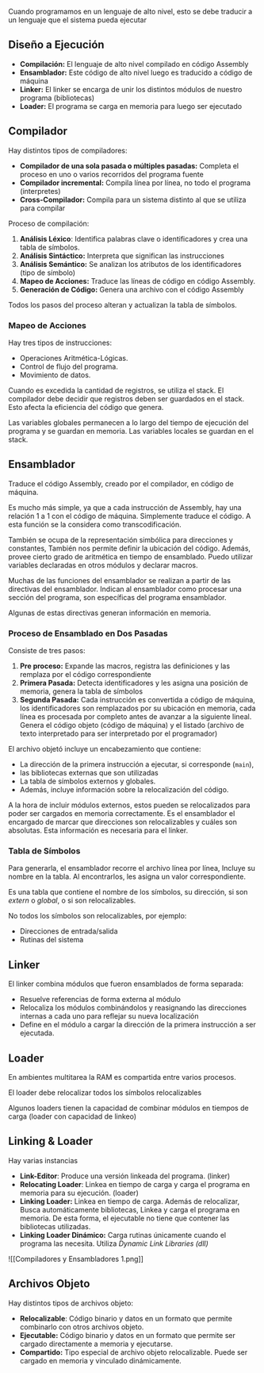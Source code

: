 Cuando programamos en un lenguaje de alto nivel, esto se debe traducir a un lenguaje que el sistema pueda ejecutar

## Diseño a Ejecución

- **Compilación:** El lenguaje de alto nivel compilado en código Assembly
- **Ensamblador:** Este código de alto nivel luego es traducido a código de máquina
- **Linker:** El linker se encarga de unir los distintos módulos de nuestro programa (bibliotecas)
- **Loader:** El programa se carga en memoria para luego ser ejecutado

## Compilador

Hay distintos tipos de compiladores:

- **Compilador de una sola pasada o múltiples pasadas:** Completa el proceso en uno o varios recorridos del programa fuente
- **Compilador incremental:** Compila línea por línea, no todo el programa (interpretes)
- **Cross-Compilador:** Compila para un sistema distinto al que se utiliza para compilar

 Proceso de compilación:

1. **Análisis Léxico**: Identifica palabras clave o identificadores y crea una tabla de símbolos.
2. **Análisis Sintáctico:** Interpreta que significan las instrucciones
3. **Análisis Semántico:** Se analizan los atributos de los identificadores (tipo de símbolo)
4. **Mapeo de Acciones:** Traduce las líneas de código en código Assembly.
5. **Generación de Código:** Genera una archivo con el código Assembly

Todos los pasos del proceso alteran y actualizan la tabla de símbolos.

### Mapeo de Acciones

Hay tres tipos de instrucciones:

- Operaciones Aritmética-Lógicas.
- Control de flujo del programa.
- Movimiento de datos.

Cuando es excedida la cantidad de registros, se utiliza el stack. El compilador debe decidir que registros deben ser guardados en el stack. Esto afecta la eficiencia del código que genera.

Las variables globales permanecen a lo largo del tiempo de ejecución del programa y se guardan en memoria. Las variables locales se guardan en el stack.

## Ensamblador

Traduce el código Assembly, creado por el compilador, en código de máquina.

Es mucho más simple, ya que a cada instrucción de Assembly, hay una relación 1 a 1 con el código de máquina. Simplemente traduce el código. A esta función se la considera como transcodificación.

También se ocupa de la representación simbólica para direcciones y constantes, También nos permite definir la ubicación del código. Además, provee cierto grado de aritmética en tiempo de ensamblado. Puedo utilizar variables declaradas en otros módulos y declarar macros.

Muchas de las funciones del ensamblador se realizan a partir de las directivas del ensamblador. Indican al ensamblador como procesar una sección del programa, son específicas del programa ensamblador.

Algunas de estas directivas generan información en memoria.

### Proceso de Ensamblado en Dos Pasadas

Consiste de tres pasos:

1. **Pre proceso:** Expande las macros, registra las definiciones y las remplaza por el código correspondiente
2. **Primera Pasada:** Detecta identificadores y les asigna una posición de memoria, genera la tabla de símbolos
3. **Segunda Pasada:** Cada instrucción es convertida a código de máquina, los identificadores son remplazados por su ubicación en memoria, cada línea es procesada por completo antes de avanzar a la siguiente lineal. Genera el código objeto (código de máquina) y el listado (archivo de texto interpretado para ser interpretado por el programador)

El archivo objetó incluye un encabezamiento que contiene:

- La dirección de la primera instrucción a ejecutar, si corresponde (`main`),
- las bibliotecas externas que son utilizadas
- La tabla de símbolos externos y globales.
- Además, incluye información sobre la relocalización del código.

A la hora de incluir módulos externos, estos pueden se relocalizados para poder ser cargados en memoria correctamente. Es el ensamblador el encargado de marcar que direcciones son relocalizables y cuáles son absolutas. Esta información es necesaria para el linker.

### Tabla de Símbolos

Para generarla, el ensamblador recorre el archivo línea por línea, Incluye su nombre en la tabla. Al encontrarlos, les asigna un valor correspondiente.

Es una tabla que contiene el nombre de los símbolos, su dirección, si son *extern* o *global*, o si son relocalizables.

No todos los símbolos son relocalizables, por ejemplo:

- Direcciones de entrada/salida
- Rutinas del sistema

## Linker

El linker combina módulos que fueron ensamblados de forma separada:

- Resuelve referencias de forma externa al módulo
- Relocaliza los módulos combinándolos y reasignando las direcciones internas a cada uno para reflejar su nueva localización
- Define en el módulo a cargar la dirección de la primera instrucción a ser ejecutada.

## Loader

En ambientes multitarea la RAM es compartida entre varios procesos.

El loader debe relocalizar todos los símbolos relocalizables

Algunos loaders tienen la capacidad de combinar módulos en tiempos de carga (loader con capacidad de linkeo)

## Linking & Loader

Hay varias instancias

- **Link-Editor**: Produce una versión linkeada del programa. (linker)
- **Relocating Loader**: Linkea en tiempo de carga y carga el programa en memoria para su ejecución. (loader)
- **Linking Loader:** Linkea en tiempo de carga. Además de relocalizar, Busca automáticamente bibliotecas, Linkea y carga el programa en memoria. De esta forma, el ejecutable no tiene que contener las bibliotecas utilizadas.
- **Linking Loader Dinámico:** Carga rutinas únicamente cuando el programa las necesita. Utiliza *Dynamic Link Libraries (dll)*

![[Compiladores y Ensambladores 1.png]]

## Archivos Objeto

Hay distintos tipos de archivos objeto:

- **Relocalizable**: Código binario y datos en un formato que permite combinarlo con otros archivos objeto.
- **Ejecutable:** Código binario y datos en un formato que permite ser cargado directamente a memoria y ejecutarse.
- **Compartido:** Tipo especial de archivo objeto relocalizable. Puede ser cargado en memoria y vinculado dinámicamente.
